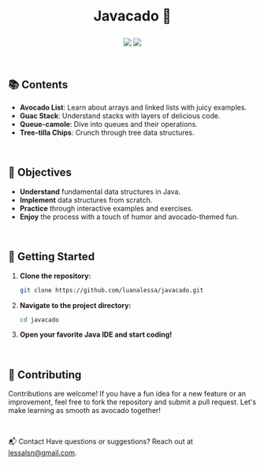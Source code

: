 # <p align = "center">Javacado 🥑 </p>

<p align = "center">
   <img src="https://img.shields.io/badge/author-luanalessa-e4f577?style=flat-square" />
   <img src="https://img.shields.io/github/languages/count/luanalessa/ts-backend-template?color=e4f577&style=flat-square" />
</p>

<br>

## 📚	 Contents
- **Avocado List**: Learn about arrays and linked lists with juicy examples.
- **Guac Stack**: Understand stacks with layers of delicious code.
- **Queue-camole**: Dive into queues and their operations.
- **Tree-tilla Chips**: Crunch through tree data structures.

<br>

## 🎯 Objectives

- **Understand** fundamental data structures in Java.
- **Implement** data structures from scratch.
- **Practice** through interactive examples and exercises.
- **Enjoy** the process with a touch of humor and avocado-themed fun.

<br>

## 🚀 Getting Started

1. **Clone the repository:**
    ```bash
    git clone https://github.com/luanalessa/javacado.git
    ```

2. **Navigate to the project directory:**
    ```bash
    cd javacado
    ```

3. **Open your favorite Java IDE and start coding!**

<br>

## 🤝 Contributing
Contributions are welcome! If you have a fun idea for a new feature or an improvement, feel free to fork the repository and submit a pull request. Let's make learning as smooth as avocado together!

<br> 

📬 Contact
Have questions or suggestions? Reach out at lessalsn@gmail.com.
